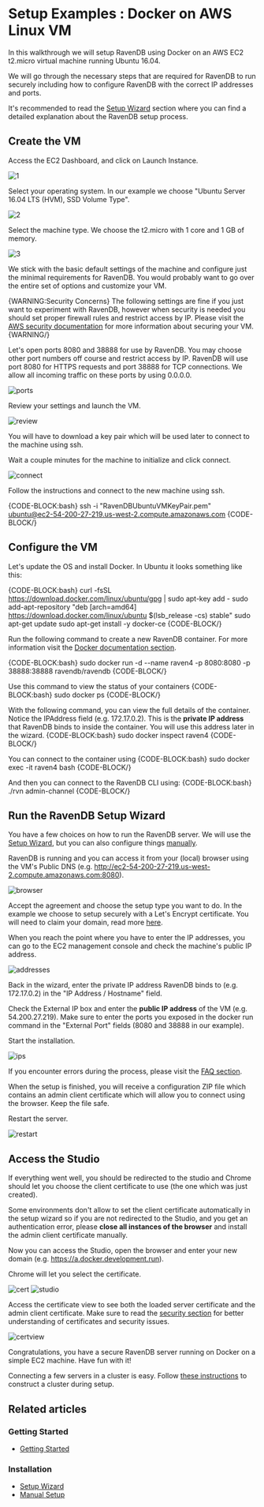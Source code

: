 # Setup Examples : Docker on AWS Linux VM

In this walkthrough we will setup RavenDB using Docker on an AWS EC2 t2.micro virtual machine running Ubuntu 16.04.

We will go through the necessary steps that are required for RavenDB to run securely including how to configure RavenDB 
with the correct IP addresses and ports.

It's recommended to read the [Setup Wizard](../../../start/installation/setup-wizard) section where you can find a detailed 
explanation about the RavenDB setup process.

## Create the VM

Access the EC2 Dashboard,  and click on Launch Instance.

![1](images/aws-linux/1.png)

Select your operating system. In our example we choose "Ubuntu Server 16.04 LTS (HVM), SSD Volume Type".

![2](images/aws-linux/2.png)

Select the machine type. We choose the t2.micro with 1 core and 1 GB of memory.

![3](images/aws-linux/3.png)

We stick with the basic default settings of the machine and configure just the minimal requirements for RavenDB. 
You would probably want to go over the entire set of options and customize your VM. 

{WARNING:Security Concerns}
The following settings are fine if you just want to experiment with RavenDB, however when security is needed you should set 
proper firewall rules and restrict access by IP. Please visit the [AWS security documentation](https://docs.aws.amazon.com/AWSEC2/latest/UserGuide/EC2_Network_and_Security.html)
for more information about securing your VM.
{WARNING/}

Let's open ports 8080 and 38888 for use by RavenDB. You may choose other port numbers off course and restrict access by IP.
RavenDB will use port 8080 for HTTPS requests and port 38888 for TCP connections. We allow all incoming traffic on these ports by using 0.0.0.0.

![ports](images/aws-docker/ports.png)

Review your settings and launch the VM.

![review](images/aws-docker/review.png)

You will have to download a key pair which will be used later to connect to the machine using ssh.

Wait a couple minutes for the machine to initialize and click connect.

![connect](images/aws-docker/connect.png)

Follow the instructions and connect to the new machine using ssh.

{CODE-BLOCK:bash}
ssh -i "RavenDBUbuntuVMKeyPair.pem" ubuntu@ec2-54-200-27-219.us-west-2.compute.amazonaws.com
{CODE-BLOCK/}

## Configure the VM

Let's update the OS and install Docker. In Ubuntu it looks something like this:

{CODE-BLOCK:bash}
curl -fsSL https://download.docker.com/linux/ubuntu/gpg | sudo apt-key add -
sudo add-apt-repository "deb [arch=amd64] https://download.docker.com/linux/ubuntu $(lsb_release -cs) stable"
sudo apt-get update
sudo apt-get install -y docker-ce
{CODE-BLOCK/}

Run the following command to create a new RavenDB container. For more information visit the [Docker documentation section](../running-in-docker-container).

{CODE-BLOCK:bash}
sudo docker run -d --name raven4 -p 8080:8080 -p 38888:38888 ravendb/ravendb
{CODE-BLOCK/}

Use this command to view the status of your containers
{CODE-BLOCK:bash}
sudo docker ps
{CODE-BLOCK/}

With the following command, you can view the full details of the container. Notice the IPAddress field (e.g. 172.17.0.2). This is the **private IP address** that RavenDB binds to inside the container. You will use this address later in the wizard.
{CODE-BLOCK:bash}
sudo docker inspect raven4
{CODE-BLOCK/}

You can connect to the container using
{CODE-BLOCK:bash}
sudo docker exec -it raven4 bash
{CODE-BLOCK/}

And then you can connect to the RavenDB CLI using:
{CODE-BLOCK:bash}
./rvn admin-channel
{CODE-BLOCK/}

## Run the RavenDB Setup Wizard

You have a few choices on how to run the RavenDB server. 
We will use the [Setup Wizard](../../../start/installation/setup-wizard), but you can also configure things [manually](../../../start/installation/manual).

RavenDB is running and you can access it from your (local) browser using the VM's Public DNS (e.g. http://ec2-54-200-27-219.us-west-2.compute.amazonaws.com:8080).

![browser](images/aws-docker/browser.png)

Accept the agreement and choose the setup type you want to do. In the example we choose to setup securely with a Let's Encrypt certificate.
You will need to claim your domain, read more [here](../../../start/installation/setup-wizard#secure-setup-with-a-let).

When you reach the point where you have to enter the IP addresses, you can go to the EC2 management console and check the machine's public IP address.

![addresses](images/aws-docker/addresses.png)

Back in the wizard, enter the private IP address RavenDB binds to (e.g. 172.17.0.2) in the "IP Address / Hostname" field.

Check the External IP box and enter the **public IP address** of the VM (e.g. 54.200.27.219). Make sure to enter the ports you exposed in the docker run command in the "External Port" fields (8080 and 38888 in our example). 

Start the installation.

![ips](images/aws-docker/ips.png)

If you encounter errors during the process, please visit the [FAQ section](../../../server/security/common-errors-and-faq).

When the setup is finished, you will receive a configuration ZIP file which contains an admin client certificate which will allow you to connect using the browser. Keep the file safe.

Restart the server. 

![restart](images/aws-docker/restart.png)

## Access the Studio

If everything went well, you should be redirected to the studio and Chrome should let you choose the client certificate to use (the one which was just created).

Some environments don't allow to set the client certificate automatically in the setup wizard so if you are not redirected to the Studio, and you get an authentication error, please **close all instances of the browser** and install the admin client certificate manually. 

Now you can access the Studio, open the browser and enter your new domain (e.g. https://a.docker.development.run).

Chrome will let you select the certificate. 

![cert](images/aws-docker/cert.png)
![studio](images/aws-docker/studio.png)

Access the certificate view to see both the loaded server certificate and the admin client certificate. Make sure to read the [security section](../../../server/security/overview) for better understanding of certificates and security issues.

![certview](images/aws-docker/certview.png)

Congratulations, you have a secure RavenDB server running on Docker on a simple EC2 machine. Have fun with it!

Connecting a few servers in a cluster is easy. Follow [these instructions](../../../start/installation/setup-wizard) to construct a cluster during setup.

## Related articles

### Getting Started

- [Getting Started](../../../start/getting-started)

### Installation

- [Setup Wizard](../../../start/installation/setup-wizard)
- [Manual Setup](../../../start/installation/manual)
